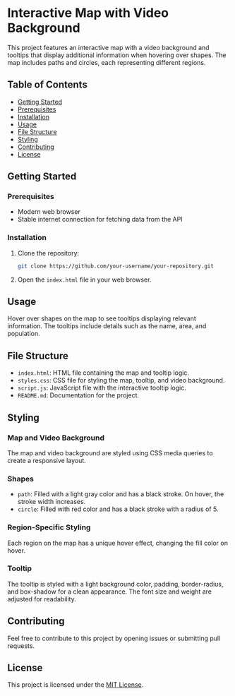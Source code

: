 # Interactive Map with Video Background

This project features an interactive map with a video background and tooltips that display additional information when hovering over shapes. The map includes paths and circles, each representing different regions.

## Table of Contents

- [Getting Started](#getting-started)
- [Prerequisites](#prerequisites)
- [Installation](#installation)
- [Usage](#usage)
- [File Structure](#file-structure)
- [Styling](#styling)
- [Contributing](#contributing)
- [License](#license)

## Getting Started

### Prerequisites

- Modern web browser
- Stable internet connection for fetching data from the API

### Installation

1. Clone the repository:

   ```bash
   git clone https://github.com/your-username/your-repository.git
   ```

2. Open the `index.html` file in your web browser.

## Usage

Hover over shapes on the map to see tooltips displaying relevant information. The tooltips include details such as the name, area, and population.

## File Structure

- `index.html`: HTML file containing the map and tooltip logic.
- `styles.css`: CSS file for styling the map, tooltip, and video background.
- `script.js`: JavaScript file with the interactive tooltip logic.
- `README.md`: Documentation for the project.

## Styling

### Map and Video Background

The map and video background are styled using CSS media queries to create a responsive layout.

### Shapes

- `path`: Filled with a light gray color and has a black stroke. On hover, the stroke width increases.
- `circle`: Filled with red color and has a black stroke with a radius of 5.

### Region-Specific Styling

Each region on the map has a unique hover effect, changing the fill color on hover.

### Tooltip

The tooltip is styled with a light background color, padding, border-radius, and box-shadow for a clean appearance. The font size and weight are adjusted for readability.

## Contributing

Feel free to contribute to this project by opening issues or submitting pull requests.

## License

This project is licensed under the [MIT License](LICENSE).

